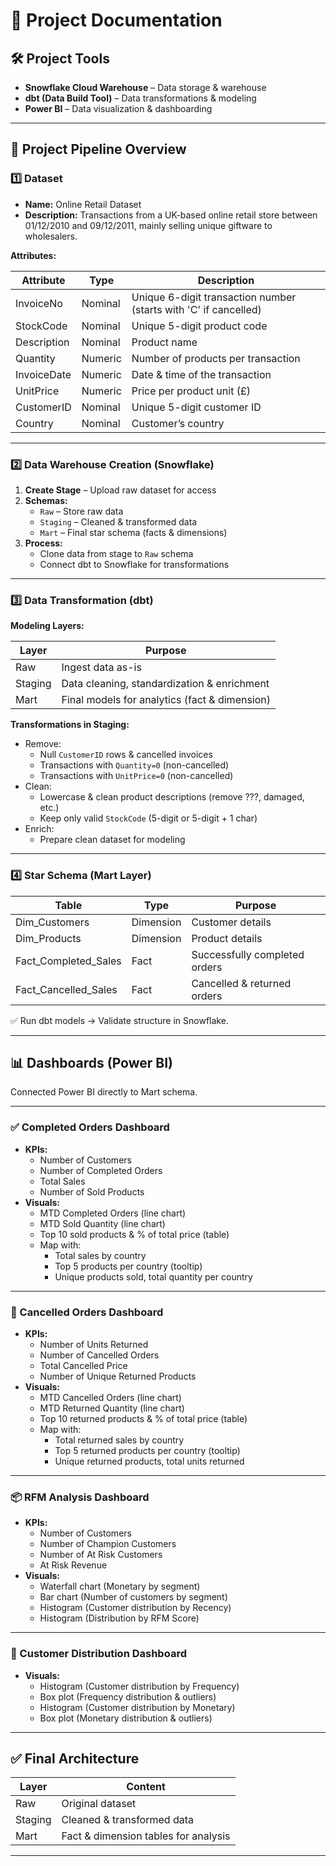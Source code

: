 # 📌 Project Documentation

## 🛠 Project Tools
- **Snowflake Cloud Warehouse** – Data storage & warehouse
- **dbt (Data Build Tool)** – Data transformations & modeling
- **Power BI** – Data visualization & dashboarding

---

## 🔄 Project Pipeline Overview

### 1️⃣ Dataset
- **Name:** Online Retail Dataset  
- **Description:** Transactions from a UK-based online retail store between 01/12/2010 and 09/12/2011, mainly selling unique giftware to wholesalers.

**Attributes:**

| Attribute    | Type     | Description                                                                                       |
|--------------|---------|----------------------------------------------------------------------------------------------------|
| InvoiceNo    | Nominal | Unique 6-digit transaction number (starts with 'C' if cancelled)                                    |
| StockCode    | Nominal | Unique 5-digit product code                                                                         |
| Description  | Nominal | Product name                                                                                        |
| Quantity     | Numeric | Number of products per transaction                                                                  |
| InvoiceDate  | Numeric | Date & time of the transaction                                                                      |
| UnitPrice    | Numeric | Price per product unit (£)                                                                          |
| CustomerID   | Nominal | Unique 5-digit customer ID                                                                          |
| Country      | Nominal | Customer’s country                                                                                  |

---

### 2️⃣ Data Warehouse Creation (Snowflake)

1. **Create Stage** – Upload raw dataset for access  
2. **Schemas:**
   - `Raw` – Store raw data
   - `Staging` – Cleaned & transformed data
   - `Mart` – Final star schema (facts & dimensions)
3. **Process:**
   - Clone data from stage to `Raw` schema
   - Connect dbt to Snowflake for transformations

---

### 3️⃣ Data Transformation (dbt)

**Modeling Layers:**

| Layer    | Purpose                                           |
|---------|---------------------------------------------------|
| Raw     | Ingest data as-is                                 |
| Staging | Data cleaning, standardization & enrichment       |
| Mart    | Final models for analytics (fact & dimension)     |

**Transformations in Staging:**
- Remove:
  - Null `CustomerID` rows & cancelled invoices
  - Transactions with `Quantity=0` (non-cancelled)
  - Transactions with `UnitPrice=0` (non-cancelled)
- Clean:
  - Lowercase & clean product descriptions (remove ???, damaged, etc.)
  - Keep only valid `StockCode` (5-digit or 5-digit + 1 char)
- Enrich:
  - Prepare clean dataset for modeling

---

### 4️⃣ Star Schema (Mart Layer)

| Table                    | Type       | Purpose                                     |
|-------------------------|-----------|---------------------------------------------|
| Dim_Customers           | Dimension | Customer details                           |
| Dim_Products            | Dimension | Product details                            |
| Fact_Completed_Sales    | Fact      | Successfully completed orders              |
| Fact_Cancelled_Sales    | Fact      | Cancelled & returned orders                |

✅ Run dbt models → Validate structure in Snowflake.

---

## 📊 Dashboards (Power BI)

Connected Power BI directly to Mart schema.

---

### ✅ Completed Orders Dashboard
- **KPIs:**
  - Number of Customers
  - Number of Completed Orders
  - Total Sales
  - Number of Sold Products
- **Visuals:**
  - MTD Completed Orders (line chart)
  - MTD Sold Quantity (line chart)
  - Top 10 sold products & % of total price (table)
  - Map with:
    - Total sales by country
    - Top 5 products per country (tooltip)
    - Unique products sold, total quantity per country

---

### 🚫 Cancelled Orders Dashboard
- **KPIs:**
  - Number of Units Returned
  - Number of Cancelled Orders
  - Total Cancelled Price
  - Number of Unique Returned Products
- **Visuals:**
  - MTD Cancelled Orders (line chart)
  - MTD Returned Quantity (line chart)
  - Top 10 returned products & % of total price (table)
  - Map with:
    - Total returned sales by country
    - Top 5 returned products per country (tooltip)
    - Unique returned products, total units returned

---

### 📦 RFM Analysis Dashboard
- **KPIs:**
  - Number of Customers
  - Number of Champion Customers
  - Number of At Risk Customers
  - At Risk Revenue
- **Visuals:**
  - Waterfall chart (Monetary by segment)
  - Bar chart (Number of customers by segment)
  - Histogram (Customer distribution by Recency)
  - Histogram (Distribution by RFM Score)

---

### 🧭 Customer Distribution Dashboard
- **Visuals:**
  - Histogram (Customer distribution by Frequency)
  - Box plot (Frequency distribution & outliers)
  - Histogram (Customer distribution by Monetary)
  - Box plot (Monetary distribution & outliers)

---

## ✅ Final Architecture

| Layer  | Content                              |
|--------|--------------------------------------|
| Raw    | Original dataset                     |
| Staging| Cleaned & transformed data           |
| Mart   | Fact & dimension tables for analysis |

---
